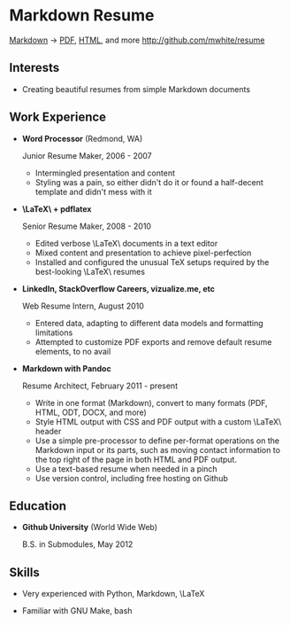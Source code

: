 Markdown Resume
===============

[Markdown](https://raw.github.com/mwhite/resume/master/resume.md) -> [PDF](https://raw.github.com/mwhite/resume/master/resume.pdf), [HTML](http://mwhite.github.com/resume), and more
<http://github.com/mwhite/resume>

Interests
-------------

*   Creating beautiful resumes from simple Markdown documents


Work Experience
---------------
 
*   **Word Processor** (Redmond, WA)

    Junior Resume Maker, 2006 - 2007

    -   Intermingled presentation and content
    -   Styling was a pain, so either didn't do it or found a half-decent
        template and didn't mess with it

*   **\LaTeX\ + pdflatex**

    Senior Resume Maker, 2008 - 2010

    -   Edited verbose \LaTeX\ documents in a text editor
    -   Mixed content and presentation to achieve pixel-perfection
    -   Installed and configured the unusual TeX setups required by the
        best-looking \LaTeX\ resumes

*   **LinkedIn, StackOverflow Careers, vizualize.me, etc**

    Web Resume Intern, August 2010

    -   Entered data, adapting to different data models and formatting
        limitations
    -   Attempted to customize PDF exports and remove default resume elements,
        to no avail

*   **Markdown with Pandoc**

    Resume Architect, February 2011 - present

    -   Write in one format (Markdown), convert to many formats (PDF, HTML, ODT,
        DOCX, and more)
    -   Style HTML output with CSS and PDF output with a custom \LaTeX\ header
    -   Use a simple pre-processor to define per-format operations on the
        Markdown input or its parts, such as moving contact information to the
        top right of the page in both HTML and PDF output.
    -   Use a text-based resume when needed in a pinch
    -   Use version control, including free hosting on Github


Education
---------

*   **Github University** (World Wide Web)

    B.S. in Submodules, May 2012


Skills
------

*   Very experienced with Python, Markdown, \LaTeX

*   Familiar with GNU Make, bash


